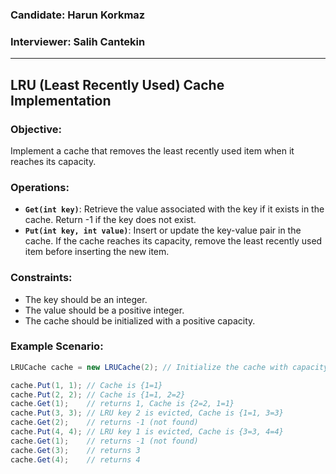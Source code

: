 ### Candidate: Harun Korkmaz
### Interviewer: Salih Cantekin
---


## LRU (Least Recently Used) Cache Implementation

### Objective:
Implement a cache that removes the least recently used item when it reaches its capacity.

### Operations:
- **`Get(int key)`**: Retrieve the value associated with the key if it exists in the cache. Return -1 if the key does not exist.
- **`Put(int key, int value)`**: Insert or update the key-value pair in the cache. If the cache reaches its capacity, remove the least recently used item before inserting the new item.

### Constraints:
- The key should be an integer.
- The value should be a positive integer.
- The cache should be initialized with a positive capacity.

### Example Scenario:

```csharp
LRUCache cache = new LRUCache(2); // Initialize the cache with capacity 2

cache.Put(1, 1); // Cache is {1=1}
cache.Put(2, 2); // Cache is {1=1, 2=2}
cache.Get(1);    // returns 1, Cache is {2=2, 1=1}
cache.Put(3, 3); // LRU key 2 is evicted, Cache is {1=1, 3=3}
cache.Get(2);    // returns -1 (not found)
cache.Put(4, 4); // LRU key 1 is evicted, Cache is {3=3, 4=4}
cache.Get(1);    // returns -1 (not found)
cache.Get(3);    // returns 3
cache.Get(4);    // returns 4
```